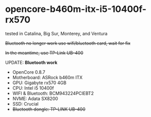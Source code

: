 # opencore-b460m-itx-i5-10400f-rx570

tested in Catalina, Big Sur, Monterey, and Ventura 

~~Bluetooth no longer work use wifi/bluetooth card, wait for fix~~


~~In the meantime, use TP-Link UB-400~~

UPDATE: **Bluetooth work**



- OpenCore 0.8.7
- Motherboard: ASRock b460m ITX
- GPU: Gigabyte rx570 4GB
- CPU: Intel i5 10400f
- WIFI & Bluetooth: BCM943224PCIEBT2
- NVME: Adata SX8200
- SSD: Crucial
- ~~Bluetooth dongle: TP-LINK UB-400~~
